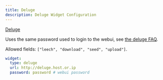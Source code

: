 ```yaml
---
title: Deluge
description: Deluge Widget Configuration
---
```


[Deluge](https://deluge-torrent.org/)

Uses the same password used to login to the webui, see [the deluge FAQ](https://dev.deluge-torrent.org/wiki/Faq#Whatisthedefaultpassword).

Allowed fields: `["leech", "download", "seed", "upload"]`.

```yaml
widget:
  type: deluge
  url: http://deluge.host.or.ip
  password: password # webui password
```
